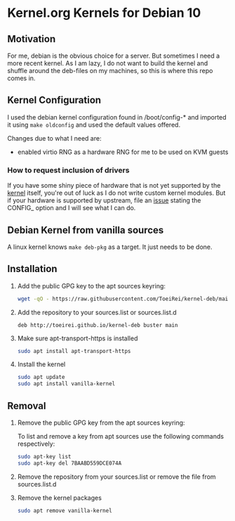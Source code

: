 # Kernel.org Kernels for Debian 10

## Motivation

For me, debian is the obvious choice for a server. But sometimes I need a more
recent kernel. As I am lazy, I do not want to build the kernel and shuffle 
around the deb-files on my machines, so this is where this repo comes in.

## Kernel Configuration

I used the debian kernel configuration found in /boot/config-* and imported 
it using `make oldconfig` and used the default values offered.

Changes due to what I need are:
- enabled virtio RNG as a hardware RNG for me to be used on KVM guests

### How to request inclusion of drivers
If you have some shiny piece of hardware that is not yet supported by the 
[kernel](https://kernel.org) itself, you're out of luck as I do not write 
custom kernel modules. But if your hardware is supported by upstream, file an
[issue](https://github.com/ToeiRei/kernel-deb/issues/new) stating the 
CONFIG_ option and I will see what I can do.

## Debian Kernel from vanilla sources

A linux kernel knows `make deb-pkg` as a target. It just needs to be done.

## Installation

1. Add the public GPG key to the apt sources keyring:
   ```bash
   wget -qO - https://raw.githubusercontent.com/ToeiRei/kernel-deb/main/stargazer.key | sudo apt-key add -
   ```

2. Add the repository to your sources.list or sources.list.d
   ```
   deb http://toeirei.github.io/kernel-deb buster main
   ```

3. Make sure apt-transport-https is installed
   ```bash
   sudo apt install apt-transport-https
   ```

4. Install the kernel
   ```bash
   sudo apt update
   sudo apt install vanilla-kernel
   ```

## Removal

1. Remove the public GPG key from the apt sources keyring:

   To list and remove a key from apt sources use the following commands respectively:
   ```bash
   sudo apt-key list
   sudo apt-key del 7BAABD559DCE074A
   ```

2. Remove the repository from your sources.list or remove the file from sources.list.d

3. Remove the kernel packages
   ```bash
   sudo apt remove vanilla-kernel
   ```
